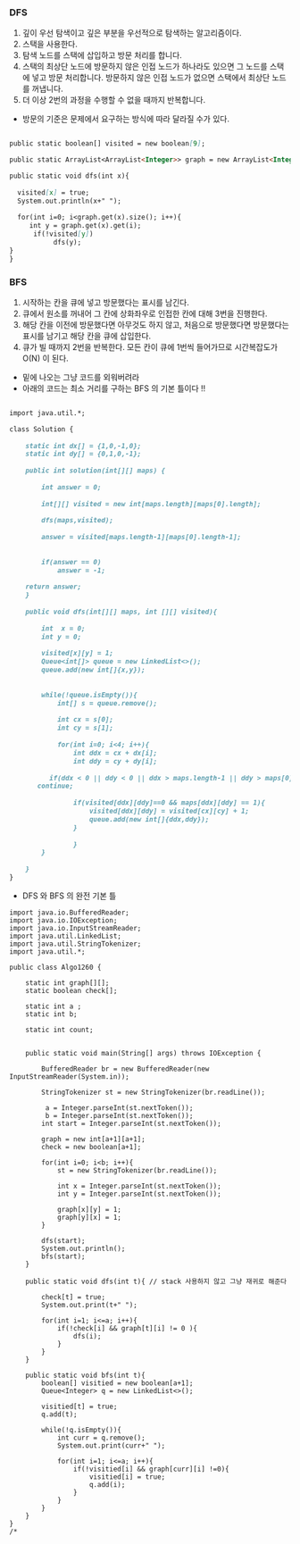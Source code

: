 ### DFS

1. 깊이 우선 탐색이고 깊은 부분을 우선적으로 탐색하는 알고리즘이다. 
2. 스택을 사용한다. 
3. 탐색 노드를 스택에 삽입하고 방문 처리를 합니다. 
4. 스택의 최상단 노드에 방문하지 않은 인접 노드가 하나라도 있으면 그 노드를 스택에 넣고 
방문 처리합니다. 방문하지 않은 인접 노드가 없으면 스택에서 최상단 노드를 꺼냅니다. 
5. 더 이상 2번의 과정을 수행할 수 없을 때까지 반복합니다. 

* 방문의 기준은 문제에서 요구하는 방식에 따라 달라질 수가 있다. 



```markdown

public static boolean[] visited = new boolean[9];

public static ArrayList<ArrayList<Integer>> graph = new ArrayList<Integer>>();

public static void dfs(int x){ 
  
  visited[x] = true;
  System.out.println(x+" ");
  
  for(int i=0; i<graph.get(x).size(); i++){
     int y = graph.get(x).get(i);
      if(!visited[y]) 
           dfs(y);
}
}

```

### BFS 

1. 시작하는 칸을 큐에 넣고 방문했다는 표시를 남긴다. 
2. 큐에서 원소를 꺼내어 그 칸에 상화좌우로 인접한 칸에 대해 3번을 진행한다. 
3. 해당 칸을 이전에 방문했다면 아무것도 하지 않고, 처음으로 방문했다면 방문했다는 
표시를 남기고 해당 칸을 큐에 삽입한다. 
4. 큐가 빌 때까지 2번을 반복한다. 모든 칸이 큐에 1번씩 들어가므로 시간복잡도가 O(N) 이 된다.


* 밑에 나오는 그냥 코드를 외워버려라 
* 아래의 코드는 최소 거리를 구하는 BFS 의 기본 틀이다 !! 

```markdown

import java.util.*;

class Solution {
    
    static int dx[] = {1,0,-1,0};
    static int dy[] = {0,1,0,-1};
    
    public int solution(int[][] maps) {
        
        int answer = 0;
        
        int[][] visited = new int[maps.length][maps[0].length];
        
        dfs(maps,visited);
        
        answer = visited[maps.length-1][maps[0].length-1];
        
        
        if(answer == 0)
            answer = -1;
        
    return answer;
    }
    
    public void dfs(int[][] maps, int [][] visited){
        
        int  x = 0;
        int y = 0;
        
        visited[x][y] = 1;
        Queue<int[]> queue = new LinkedList<>();
        queue.add(new int[]{x,y});
        
        
        while(!queue.isEmpty()){
            int[] s = queue.remove();
            
            int cx = s[0];
            int cy = s[1];
            
            for(int i=0; i<4; i++){
                int ddx = cx + dx[i];
                int ddy = cy + dy[i];
                
          if(ddx < 0 || ddy < 0 || ddx > maps.length-1 || ddy > maps[0].length-1)
       continue;
                
                if(visited[ddx][ddy]==0 && maps[ddx][ddy] == 1){
                    visited[ddx][ddy] = visited[cx][cy] + 1;
                    queue.add(new int[]{ddx,ddy});
                }
            
                }
        }
        
    }
}
```

* DFS 와 BFS 의 완전 기본 틀 
```
import java.io.BufferedReader;
import java.io.IOException;
import java.io.InputStreamReader;
import java.util.LinkedList;
import java.util.StringTokenizer;
import java.util.*;

public class Algo1260 {

    static int graph[][];
    static boolean check[];

    static int a ;
    static int b;

    static int count;


    public static void main(String[] args) throws IOException {

        BufferedReader br = new BufferedReader(new InputStreamReader(System.in));

        StringTokenizer st = new StringTokenizer(br.readLine());

         a = Integer.parseInt(st.nextToken());
         b = Integer.parseInt(st.nextToken());
        int start = Integer.parseInt(st.nextToken());

        graph = new int[a+1][a+1];
        check = new boolean[a+1];

        for(int i=0; i<b; i++){
            st = new StringTokenizer(br.readLine());

            int x = Integer.parseInt(st.nextToken());
            int y = Integer.parseInt(st.nextToken());

            graph[x][y] = 1;
            graph[y][x] = 1;
        }

        dfs(start);
        System.out.println();
        bfs(start);
    }

    public static void dfs(int t){ // stack 사용하지 않고 그냥 재귀로 해준다

        check[t] = true;
        System.out.print(t+" ");

        for(int i=1; i<=a; i++){
            if(!check[i] && graph[t][i] != 0 ){
                dfs(i);
            }
        }
    }

    public static void bfs(int t){
        boolean[] visitied = new boolean[a+1];
        Queue<Integer> q = new LinkedList<>();

        visitied[t] = true;
        q.add(t);

        while(!q.isEmpty()){
            int curr = q.remove();
            System.out.print(curr+" ");

            for(int i=1; i<=a; i++){
                if(!visitied[i] && graph[curr][i] !=0){
                    visitied[i] = true;
                    q.add(i);
                }
            }
        }
    }
}
/*
```










